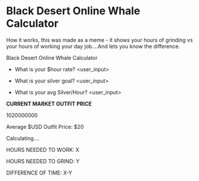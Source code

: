 # Black Desert Online Whale Calculator

How it works, this was made as a meme - it shows your hours of grinding vs your hours of working your day job....And lets you know the difference. 

Black Desert Online Whale Calculator

* What is your $hour rate? <user_input>

* What is your silver goal? <user_input>

* What is your avg Silver/Hour? <user_input>


****CURRENT MARKET OUTFIT PRICE****

1020000000

Average $USD Outfit Price: $20

Calculating....

HOURS NEEDED TO WORK: X

HOURS NEEDED TO GRIND: Y

DIFFERENCE OF TIME: X-Y
